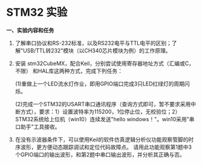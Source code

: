 # STM32 实验

**一、实验内容和任务**

1. 了解串口协议和RS-232标准，以及RS232电平与TTL电平的区别；了解\"USB/TTL转232\"模块（以CH340芯片模块为例）的工作原理。

2. 安装 stm32CubeMX，配合Keil，分别尝试使用寄存器地址方式（汇编或C，不限） 和HAL库这两种方式，完成下列任务：

   (1)重做上一个LED流水灯作业，即用GPIO端口完成3只LED红绿灯的周期闪烁。

   (2)完成一个STM32的USART串口通讯程序（查询方式即可，暂不要求采用中断方式），要求：1）设置波特率为115200，1位停止位，无校验位；2）STM32系统给上位机（win10）连续发送"hello windows！"。win10采用"串口助手"工具接收。

3. 在没有示波器条件下，可以使用Keil的软件仿真逻辑分析仪功能观察管脚的时序波形，更方便动态跟踪调试和定位代码故障点。 请用此功能观察第1题中3个GPIO端口的输出波形，和第2题中串口输出波形，并分析其正确与否。

